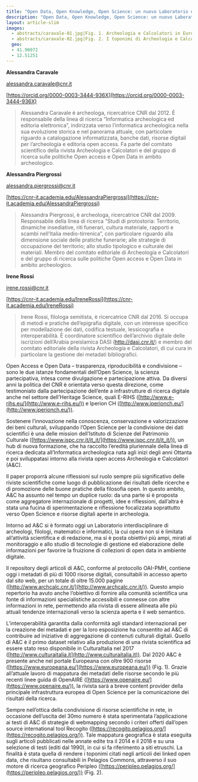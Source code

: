 ```yaml
---
title: "Open Data, Open Knowledge, Open Science: un nuovo Laboratorio dell’Istituto di Scienze del Patrimonio Culturale"
description: "Open Data, Open Knowledge, Open Science: un nuovo Laboratorio dell’Istituto di Scienze del Patrimonio Culturale"
layout: article-slim
images:
  - abstracts/caravale-01.jpg|Fig. 1. Archeologia e Calcolatori in Europeana.
  - abstracts/caravale-02.jpg|Fig. 2. I toponimi di Archeologia e Calcolatori visualizzati in Peripleo.
  geo:
  - 41.90072
  - 12.51251
---
```


**Alessandra Caravale**

[alessandra.caravale@cnr.it](mailto:alessandra.caravale@cnr.it)

[https://orcid.org/0000-0003-3444-936X](https://orcid.org/0000-0003-3444-936X)

> Alessandra Caravale è archeologa, ricercatrice CNR dal 2012. È responsabile della linea di ricerca “Informatica archeologica ed editoria elettronica”, indirizzata verso l’informatica archeologica nella sua evoluzione storica e nel panorama attuale, con particolare riguardo a catalogazione informatizzata, banche dati, risorse digitali per l’archeologia e editoria open access. Fa parte del comitato scientifico della rivista Archeologia e Calcolatori e del gruppo di ricerca sulle politiche Open access e Open Data in ambito archeologico.

**Alessandra Piergrossi**

[alessandra.piergrossi@cnr.it](mailto:alessandra.piergrossi@cnr.it)

[https://cnr-it.academia.edu/AlessandraPiergrossi](https://cnr-it.academia.edu/AlessandraPiergrossi)

>Alessandra Piergrossi, è archeologa, ricercatrice CNR dal 2009. Responsabile della linea di ricerca “Studi di protostoria: Territorio, dinamiche insediative, riti funerari, cultura materiale, rapporti e scambi nell’Italia medio-tirrenica”, con particolare riguardo alla dimensione sociale delle pratiche funerarie; alle strategie di occupazione del territorio; allo studio tipologico e culturale dei materiali. Membro del comitato editoriale di Archeologia e Calcolatori e del gruppo di ricerca sulle politiche Open access e Open Data in ambito archeologico.

**Irene Rossi**

[irene.rossi@cnr.it](mailto:irene.rossi@cnr.it)

[https://cnr-it.academia.edu/IreneRossi](https://cnr-it.academia.edu/IreneRossi)

> Irene Rossi, filologa semitista, è ricercatrice CNR dal 2016. Si occupa di metodi e pratiche dell’epigrafia digitale, con un interesse specifico per modellazione dei dati, codifica testuale, lessicografia e interoperabilità. È coordinatore scientifico dell’archivio digitale delle iscrizioni dell’Arabia preislamica DASI (http://dasi.cnr.it/) e membro del comitato editoriale della rivista Archeologia e Calcolatori, di cui cura in particolare la gestione dei metadati bibliografici.

Open Access e Open Data – trasparenza, riproducibilità e condivisione – sono le due istanze fondamentali dell’Open Science, la scienza partecipativa, intesa come divulgazione e partecipazione attiva. Da diversi anni la politica del CNR è orientata verso questa direzione, come testimoniato dalla partecipazione dell’ente a infrastrutture di ricerca digitale anche nel settore dell’Heritage Science, quali E-RIHS ([http://www.e-rihs.eu/](http://www.e-rihs.eu/)) e Iperion CH ([http://www.iperionch.eu/](http://www.iperionch.eu/)).

Sostenere l’innovazione nella conoscenza, conservazione e valorizzazione dei beni culturali, sviluppando l’Open Science per la condivisione dei dati scientifici è una delle mission dell’Istituto di Scienze del Patrimonio Culturale ([https://www.ispc.cnr.it/it_it/](https://www.ispc.cnr.it/it_it/)), un hub di nuova formazione, che ha raccolto l’eredità pluriennale della linea di ricerca dedicata all’Informatica archeologica nata agli inizi degli anni Ottanta e poi sviluppatasi intorno alla rivista open access Archeologia e Calcolatori (A&C). 

Il paper proporrà alcune riflessioni sul ruolo sempre più significativo delle riviste scientifiche come luogo di pubblicazione dei risultati delle ricerche e di promozione delle buone pratiche della filosofia open. In questo ambito, A&C ha assunto nel tempo un duplice ruolo: da una parte si è proposta come aggregatore internazionale di progetti, idee e riflessioni, dall’altra è stata una fucina di sperimentazione e riflessione focalizzata soprattutto verso Open Science e risorse digitali aperte in archeologia. 

Intorno ad A&C si è formato oggi un Laboratorio interdisciplinare di archeologi, filologi, matematici e informatici, la cui opera non si è limitata all’attività scientifica e di redazione, ma si è posta obiettivi più ampi, mirati al monitoraggio e allo studio di tecnologie di gestione ed elaborazione delle informazioni per favorire la fruizione di collezioni di open data in ambiente digitale. 

Il repository degli articoli di A&C, conforme al protocollo OAI-PMH, contiene oggi i metadati di più di 1000 risorse digitali, consultabili in accesso aperto dal sito web, per un totale di oltre 15.000 pagine ([http://www.archcalc.cnr.it/](http://www.archcalc.cnr.it/)). Questo ampio repertorio ha avuto anche l’obiettivo di fornire alla comunità scientifica una fonte di informazioni specialistiche accessibili e connesse con altre informazioni in rete, permettendo alla rivista di essere allineata alle più attuali tendenze internazionali verso la scienza aperta e il web semantico.

L’interoperabilità garantita dalla conformità agli standard internazionali per la creazione dei metadati e per la loro esposizione ha consentito ad A&C di contribuire ad iniziative di aggregazione di contenuti culturali digitali. Quello di A&C è il primo dataset relativo alla produzione di una rivista scientifica ad essere stato reso disponibile in CulturaItalia nel 2017 ([http://www.culturaitalia.it](http://www.culturaitalia.it)). Dal 2020 A&C è presente anche nel portale Europeana con oltre 900 risorse ([https://www.europeana.eu/](https://www.europeana.eu/)) (Fig. 1). Grazie all’attuale lavoro di mappatura dei metadati delle risorse secondo le più recenti linee guida di OpenAIRE ([https://www.openaire.eu/](https://www.openaire.eu/)), la rivista sarà a breve content provider della principale infrastruttura europea di Open Science per la comunicazione dei risultati della ricerca. 

Sempre nell’ottica della condivisione di risorse scientifiche in rete, in occasione dell’uscita del 30mo numero è stata sperimentata l’applicazione ai testi di A&C di strategie di webmapping secondo i criteri offerti dall’open source international tool Recogito ([https://recogito.pelagios.org/](https://recogito.pelagios.org/)). Tale mappatura geografica è stata eseguita sugli articoli pubblicati nelle annate edite tra il 2014 e il 2018 e su una selezione di testi (editi dal 1990), in cui si fa riferimento a siti etruschi. La finalità è stata quella di rendere i toponimi citati negli articoli dei linked open data, che risultano consultabili in Pelagios Commons, attraverso il suo motore di ricerca geografico Peripleo ([https://peripleo.pelagios.org/](https://peripleo.pelagios.org/)) (Fig. 2).
